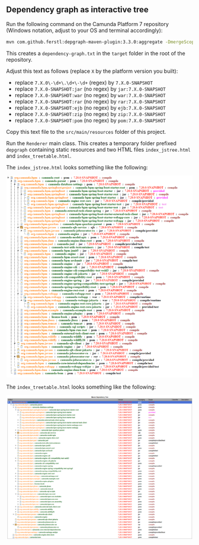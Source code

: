 ## Dependency graph as interactive tree

Run the following command on the Camunda Platform 7 repository (Windows notation, adjust to your OS and terminal accordingly):

```bash
mvn com.github.ferstl:depgraph-maven-plugin:3.3.0:aggregate -DmergeScopes=true -DgraphFormat=text -Dincludes=org.camunda.bpm* -Dexcludes=org.camunda.bpm.qa*,*:*qa* -DincludeParentProjects=true -DshowGroupIds=true -DshowVersions=true -DshowTypes=true
```

This creates a `dependency-graph.txt` in the `target` folder in the root of the repository.

Adjust this text as follows (replace `X` by the platform version you built):

* replace `7.X.0\-\d+\.\d+\-\d+` (regex) by `7.X.0-SNAPSHOT`
* replace `7.X.0-SNAPSHOT:jar` (no regex) by `jar:7.X.0-SNAPSHOT`
* replace `7.X.0-SNAPSHOT:war` (no regex) by `war:7.X.0-SNAPSHOT`
* replace `7.X.0-SNAPSHOT:rar` (no regex) by `rar:7.X.0-SNAPSHOT`
* replace `7.X.0-SNAPSHOT:ejb` (no regex) by `ejb:7.X.0-SNAPSHOT`
* replace `7.X.0-SNAPSHOT:zip` (no regex) by `zip:7.X.0-SNAPSHOT`
* replace `7.X.0-SNAPSHOT:pom` (no regex) by `pom:7.X.0-SNAPSHOT`

Copy this text file to the `src/main/resources` folder of this project.

Run the `Renderer` main class. This creates a temporary folder prefixed `depgraph` containing static resources and two HTML files `index_jstree.html` and `index_treetable.html`.

The `index_jstree.html` looks something like the following:

![JS Tree HTML](./docs/jstree.png)

The `index_treetable.html` looks something like the following:

![JS Tree Table HTML](./docs/jstreetable.png)